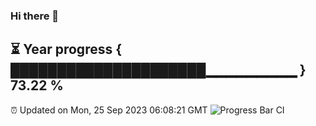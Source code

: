 ### Hi there 👋
⏳ Year progress { █████████████████████▁▁▁▁▁▁▁▁▁ } 73.22 %
---
⏰ Updated on Mon, 25 Sep 2023 06:08:21 GMT
![Progress Bar CI](https://github.com/Moyi321/Moyi321/workflows/Progress%20Bar%20CI/badge.svg)
